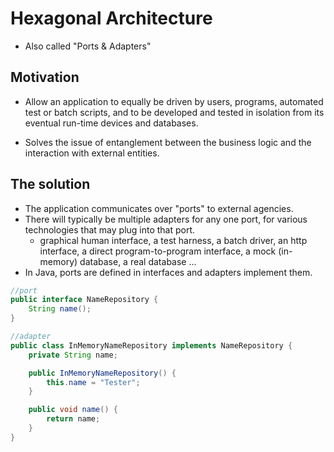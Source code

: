 # Hexagonal Architecture

* Also called "Ports & Adapters"

## Motivation

* Allow an application to equally be driven by users, programs, automated test or batch scripts, and to be developed and tested in isolation from its eventual run-time devices and databases.

* Solves the issue of  entanglement between the business logic and the interaction with external entities.

## The solution

* The application communicates over "ports" to external agencies.
* There will typically be multiple adapters for any one port, for various technologies that may plug into that port.
  * graphical human interface, a test harness, a batch driver, an http interface, a direct program-to-program interface, a mock (in-memory) database, a real database ...
* In Java, ports are defined in interfaces and adapters implement them.

```java
//port
public interface NameRepository {
    String name();
}
```

```java
//adapter
public class InMemoryNameRepository implements NameRepository {
    private String name;

    public InMemoryNameRepository() {
        this.name = "Tester";
    }

    public void name() {
        return name;
    }
}
```
